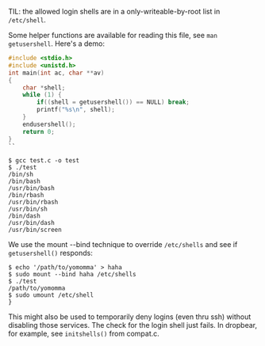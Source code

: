 TIL: the allowed login shells are in a only-writeable-by-root list in `/etc/shell`.

Some helper functions are available for reading this file, see `man getusershell`.
Here's a demo:

```C
#include <stdio.h>
#include <unistd.h>
int main(int ac, char **av)
{
	char *shell;
	while (1) {
		if((shell = getusershell()) == NULL) break;
		printf("%s\n", shell);
	}
	endusershell();
	return 0;
}
``

```

```
$ gcc test.c -o test
$ ./test
/bin/sh
/bin/bash
/usr/bin/bash
/bin/rbash
/usr/bin/rbash
/usr/bin/sh
/bin/dash
/usr/bin/dash
/usr/bin/screen
```

We use the mount --bind technique to override `/etc/shells` and see if `getusershell()` responds:

```
$ echo '/path/to/yomomma' > haha
$ sudo mount --bind haha /etc/shells
$ ./test
/path/to/yomomma
$ sudo umount /etc/shell
}
```

This might also be used to temporarily deny logins (even thru ssh) without disabling those services.
The check for the login shell just fails.
In dropbear, for example, see `initshells()` from compat.c.
